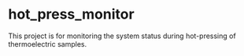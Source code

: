 # hot_press_monitor

This project is for monitoring the system status during hot-pressing of thermoelectric samples.
